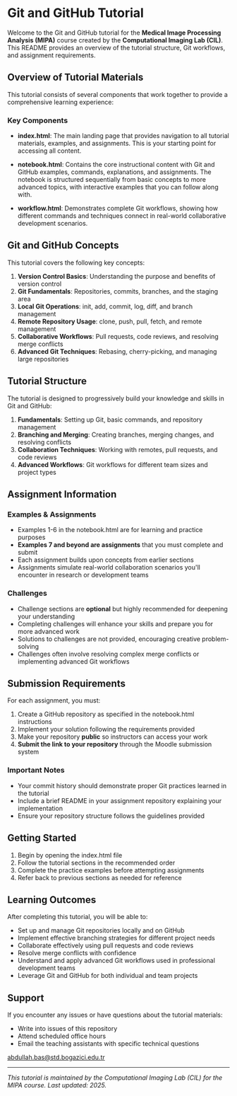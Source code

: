 # Git and GitHub Tutorial

Welcome to the Git and GitHub tutorial for the **Medical Image Processing Analysis (MIPA)** course created by the **Computational Imaging Lab (CIL)**. This README provides an overview of the tutorial structure, Git workflows, and assignment requirements.

## Overview of Tutorial Materials

This tutorial consists of several components that work together to provide a comprehensive learning experience:

### Key Components

- **index.html**: The main landing page that provides navigation to all tutorial materials, examples, and assignments. This is your starting point for accessing all content.

- **notebook.html**: Contains the core instructional content with Git and GitHub examples, commands, explanations, and assignments. The notebook is structured sequentially from basic concepts to more advanced topics, with interactive examples that you can follow along with.

- **workflow.html**: Demonstrates complete Git workflows, showing how different commands and techniques connect in real-world collaborative development scenarios.

## Git and GitHub Concepts

This tutorial covers the following key concepts:

1. **Version Control Basics**: Understanding the purpose and benefits of version control
2. **Git Fundamentals**: Repositories, commits, branches, and the staging area
3. **Local Git Operations**: init, add, commit, log, diff, and branch management
4. **Remote Repository Usage**: clone, push, pull, fetch, and remote management
5. **Collaborative Workflows**: Pull requests, code reviews, and resolving merge conflicts
6. **Advanced Git Techniques**: Rebasing, cherry-picking, and managing large repositories

## Tutorial Structure

The tutorial is designed to progressively build your knowledge and skills in Git and GitHub:

1. **Fundamentals**: Setting up Git, basic commands, and repository management
2. **Branching and Merging**: Creating branches, merging changes, and resolving conflicts
3. **Collaboration Techniques**: Working with remotes, pull requests, and code reviews
4. **Advanced Workflows**: Git workflows for different team sizes and project types

## Assignment Information

### Examples & Assignments

- Examples 1-6 in the notebook.html are for learning and practice purposes
- **Examples 7 and beyond are assignments** that you must complete and submit
- Each assignment builds upon concepts from earlier sections
- Assignments simulate real-world collaboration scenarios you'll encounter in research or development teams

### Challenges

- Challenge sections are **optional** but highly recommended for deepening your understanding
- Completing challenges will enhance your skills and prepare you for more advanced work
- Solutions to challenges are not provided, encouraging creative problem-solving
- Challenges often involve resolving complex merge conflicts or implementing advanced Git workflows

## Submission Requirements

For each assignment, you must:

1. Create a GitHub repository as specified in the notebook.html instructions
2. Implement your solution following the requirements provided
3. Make your repository **public** so instructors can access your work
4. **Submit the link to your repository** through the Moodle submission system

### Important Notes

- Your commit history should demonstrate proper Git practices learned in the tutorial
- Include a brief README in your assignment repository explaining your implementation
- Ensure your repository structure follows the guidelines provided


## Getting Started

1. Begin by opening the index.html file
2. Follow the tutorial sections in the recommended order
3. Complete the practice examples before attempting assignments
4. Refer back to previous sections as needed for reference

## Learning Outcomes

After completing this tutorial, you will be able to:

- Set up and manage Git repositories locally and on GitHub
- Implement effective branching strategies for different project needs
- Collaborate effectively using pull requests and code reviews
- Resolve merge conflicts with confidence
- Understand and apply advanced Git workflows used in professional development teams
- Leverage Git and GitHub for both individual and team projects

## Support

If you encounter any issues or have questions about the tutorial materials:

- Write into issues of this repository
- Attend scheduled office hours
- Email the teaching assistants with specific technical questions

abdullah.bas@std.bogazici.edu.tr

---

*This tutorial is maintained by the Computational Imaging Lab (CIL) for the MIPA course. Last updated: 2025.* 